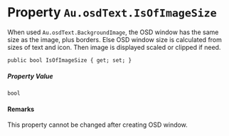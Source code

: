 # Property `Au.osdText.IsOfImageSize`

When used `Au.osdText.BackgroundImage`, the OSD window has the same size as the image, plus borders. Else OSD window size is calculated from sizes of text and icon. Then image is displayed scaled or clipped if need.

```
public bool IsOfImageSize { get; set; }
```

##### Property Value

`bool`

#### Remarks

This property cannot be changed after creating OSD window.
